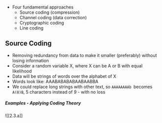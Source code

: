 - Four fundamental approaches
	- Source coding (compression)
	- Channel coding (data correction)
	- Cryptographic coding
	- Line coding

## Source Coding
- Removing redundancy from data to make it smaller (preferably) without losing information
- Consider a random variable X, where X can be A or B with equal likelihood
- Data will be strings of words over the alphabet of X
- Words look like: AAABABABABAABAABBA
- We could replace long strings with other text, so `AAAAAAAAb `becomes `A(8)B`, 5 characters instead of 9 - with no loss

##### Examples - Applying Coding Theory

![[2.3.a]]










